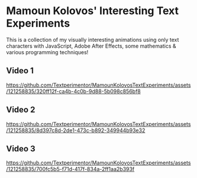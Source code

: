# Mamoun Kolovos' Interesting Text Experiments
This is a collection of my visually interesting animations using only text characters with JavaScript, Adobe After Effects, some mathematics &amp; various programming techniques!

## Video 1
https://github.com/Textperimentor/MamounKolovosTextExperiments/assets/121258835/320ff12f-ca4b-4c0b-9d88-5b098c856bf8

## Video 2
https://github.com/Textperimentor/MamounKolovosTextExperiments/assets/121258835/8d397c8d-2de1-473c-b892-349944b93e32

## Video 3

https://github.com/Textperimentor/MamounKolovosTextExperiments/assets/121258835/700fc5b5-f71d-417f-834a-2ff1aa2b393f

